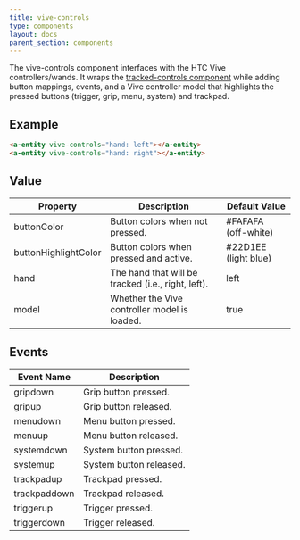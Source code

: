```yaml
---
title: vive-controls
type: components
layout: docs
parent_section: components
---
```


[trackedcontrols]: ./tracked-controls.md

The vive-controls component interfaces with the HTC Vive controllers/wands. It
wraps the [tracked-controls component][trackedcontrols] while adding button
mappings, events, and a Vive controller model that highlights the pressed
buttons (trigger, grip, menu, system) and trackpad.

## Example

```html
<a-entity vive-controls="hand: left"></a-entity>
<a-entity vive-controls="hand: right"></a-entity>
```

## Value

| Property             | Description                                        | Default Value        |
|----------------------|----------------------------------------------------|----------------------|
| buttonColor          | Button colors when not pressed.                    | #FAFAFA (off-white)  |
| buttonHighlightColor | Button colors when pressed and active.             | #22D1EE (light blue) |
| hand                 | The hand that will be tracked (i.e., right, left). | left                 |
| model                | Whether the Vive controller model is loaded.       | true                 |

## Events

| Event Name   | Description             |
| ----------   | -----------             |
| gripdown     | Grip button pressed.    |
| gripup       | Grip button released.   |
| menudown     | Menu button pressed.    |
| menuup       | Menu button released.   |
| systemdown   | System button pressed.  |
| systemup     | System button released. |
| trackpadup   | Trackpad pressed.       |
| trackpaddown | Trackpad released.      |
| triggerup   | Trigger pressed.        |
| triggerdown  | Trigger released.       |
